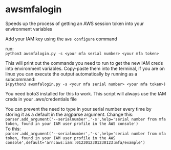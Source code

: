 # awsmfalogin
Speeds up the process of getting an AWS session token into your environment variables

Add your IAM key using the `aws configure` command

run:  
`python3 awsmfalogin.py -s <your mfa serial number> <your mfa token>`

This will print out the commands you need to run to get the new IAM creds into environment variables. Copy-paste them into the terminal, if you are on linux you can execute the output automatically by running as a subcommand:  
`$(python3 awsmfalogin.py -s <your mfa serial number> <your mfa token>)`

You need boto3 installed for this to work. This script will always use the IAM creds in your .aws/credentials file

You can prevent the need to type in your serial number every time by storing it as a default in the argparse argument. Change this:  
`parser.add_argument('--serialnumber','-s',help='serial number from mfa token, found in your IAM user profile in the AWS console')`  
To this:  
`parser.add_argument('--serialnumber','-s',help='serial number from mfa token, found in your IAM user profile in the AWS console',default='arn:aws:iam::0123012301230123:mfa/example')`  
